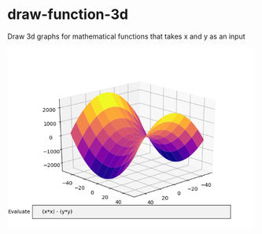 # draw-function-3d

Draw 3d graphs for mathematical functions that takes x and y as an input

![alt text](https://raw.githubusercontent.com/ahmad88me/draw-function-3d/master/draw-function-3d.png "screenshot")
